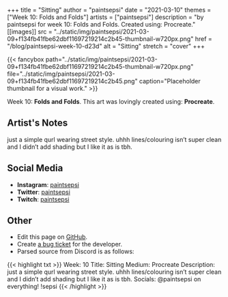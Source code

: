 +++
title =       "Sitting"
author =      "paintsepsi"
date =        "2021-03-10"
themes =      ["Week 10: Folds and Folds"]
artists =     ["paintsepsi"]
description = "by paintsepsi for week 10: Folds and Folds. Created using: Procreate."
[[images]]
              src = "../static/img/paintsepsi/2021-03-09+f134fb41fbe62dbf11697219214c2b45-thumbnail-w720px.png"
              href = "/blog/paintsepsi-week-10-d23d"
              alt = "Sitting"
              stretch = "cover"
+++


{{< fancybox path="../static/img/paintsepsi/2021-03-09+f134fb41fbe62dbf11697219214c2b45-thumbnail-w720px.png" file="../static/img/paintsepsi/2021-03-09+f134fb41fbe62dbf11697219214c2b45.png" caption="Placeholder thumbnail for a visual work." >}}


Week 10: **Folds and Folds**. This art was lovingly created using: **Procreate**.

## Artist's Notes

just a simple qurl wearing street style. uhhh lines/colouring isn’t super clean and I didn’t add shading but I like it as is tbh.

## Social Media

- **Instagram**: <a href='https://instagram.com/paintsepsi' target='_blank'>paintsepsi</a>
- **Twitter**: <a href='https://twitter.com/paintsepsi' target='_blank'>paintsepsi</a>
- **Twitch**: <a href='https://twitch.tv/paintsepsi' target='_blank'>paintsepsi</a>

## Other

- Edit this page on [GitHub](https://github.com/teaminkling/web-refresh/edit/main/content/blog/paintsepsi-week-10-d23d.md).
- Create [a bug ticket](https://github.com/teaminkling/web-refresh/issues/new?assignees=&labels=bug&template=problem-report.md&title=) for the developer.
- Parsed source from Discord is as follows:

{{< highlight txt >}}
Week: 10
Title: Sitting
Medium: Procreate
Description: just a simple qurl wearing street style. uhhh lines/colouring isn’t super clean and I didn’t add shading but I like it as is tbh. 
Socials: @paintsepsi on everything! !sepsi
{{< /highlight >}}